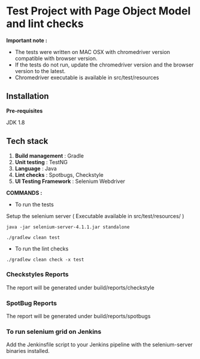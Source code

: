 # Test Project with Page Object Model and lint checks

**Important note :** 

* The tests were written on MAC OSX with chromedriver version compatible with browser version. 
* If the tests do not run, update the chromedriver version and the browser version to the latest.
* Chromedriver executable is available in src/test/resources


## Installation
**Pre-requisites** 

JDK 1.8

## Tech stack 
1. **Build management** : Gradle
2. **Unit testing** : TestNG
3. **Language** : Java
4. **Lint checks** : Spotbugs, Checkstyle
5. **UI Testing Framework** : Selenium Webdriver


**COMMANDS :** 
* To run the tests

Setup the selenium server ( Executable available in src/test/resources/ )

```
java -jar selenium-server-4.1.1.jar standalone
```
```
./gradlew clean test
```

* To run the lint checks

```
./gradlew clean check -x test
```

### Checkstyles Reports

The report will be generated under build/reports/checkstyle

### SpotBug Reports

The report will be generated under build/reports/spotbugs

### To run selenium grid on Jenkins

Add the Jenkinsfile script to your Jenkins pipeline with the selenium-server binaries installed.

